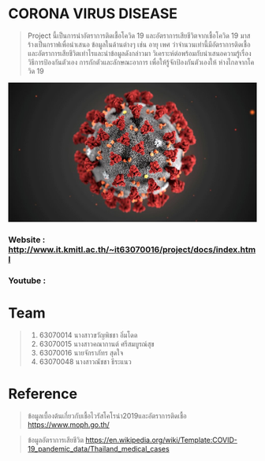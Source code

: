 # CORONA VIRUS DISEASE
> Project นี้เป็นการนำอัตราการติดเชื้อโควิด 19 และอัตราการเสียชีวิตจากเชื้อโควิด 19 มาสร้างเป็นกราฟเพื่อนำเสนอ
> ข้อมูลในด้านต่างๆ เช่น อายุ เพศ ว่าจำนวนเท่านี้มีอัตราการติดเชื้อและอัตราการเสียชีวิตเท่าไรและนำข้อมูลดังกล่าวมา
> วิเคราะห์ต่อพร้อมกับนำเสนอความรู้เรื่องวิธีการป้องกันตัวเอง การกักตัวและลักษณะอาการ เพื่อให้รู้จักป้องกันตัวเองให้
> ห่างไกลจากโควิด 19 

![alt text](photo/_110781797_d3334964-32ff-4463-a604-f021cfaa1a7d.jpg)
### Website : http://www.it.kmitl.ac.th/~it63070016/project/docs/index.html
### Youtube : 
# Team
> 1. 63070014 นางสาวขวัญพิชชา อิ่มโดด
> 2. 63070015 นางสาวคณากานต์ ศรีสมบูรณ์สุข
> 3. 63070016 นายจักราภัทร สุดใจ
> 4. 63070048 นางสาวณัชชา ธีระแนว
# Reference
> ข้อมูลเบื้องต้นเกี่ยวกับเชื้อไวรัสโคโรน่า2019และอัตราการติดเชื้อ https://www.moph.go.th/

> ข้อมูลอัตราการเสียชีวิต https://en.wikipedia.org/wiki/Template:COVID-19_pandemic_data/Thailand_medical_cases

